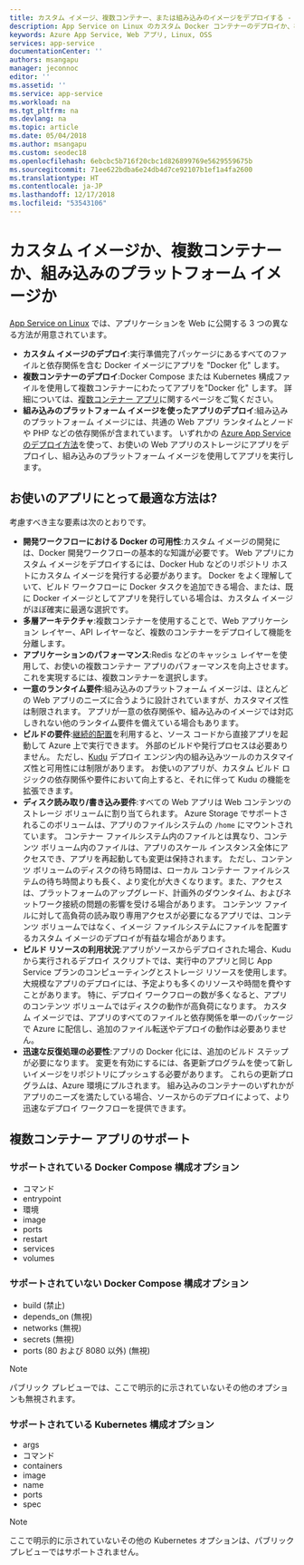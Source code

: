 ```yaml
---
title: カスタム イメージ、複数コンテナー、または組み込みのイメージをデプロイする - Azure App Service | Microsoft Docs
description: App Service on Linux のカスタム Docker コンテナーのデプロイか、複数コンテナーか、組み込みのアプリケーション フレームワークかを判断する方法
keywords: Azure App Service, Web アプリ, Linux, OSS
services: app-service
documentationCenter: ''
authors: msangapu
manager: jeconnoc
editor: ''
ms.assetid: ''
ms.service: app-service
ms.workload: na
ms.tgt_pltfrm: na
ms.devlang: na
ms.topic: article
ms.date: 05/04/2018
ms.author: msangapu
ms.custom: seodec18
ms.openlocfilehash: 6ebcbc5b716f20cbc1d826899769e5629559675b
ms.sourcegitcommit: 71ee622bdba6e24db4d7ce92107b1ef1a4fa2600
ms.translationtype: HT
ms.contentlocale: ja-JP
ms.lasthandoff: 12/17/2018
ms.locfileid: "53543106"
---
```

# <a name="custom-image-multi-container-or-built-in-platform-image"></a>カスタム イメージか、複数コンテナーか、組み込みのプラットフォーム イメージか

[App Service on Linux](app-service-linux-intro.md) では、アプリケーションを Web に公開する 3 つの異なる方法が用意されています。

- **カスタム イメージのデプロイ**:実行準備完了パッケージにあるすべてのファイルと依存関係を含む Docker イメージにアプリを "Docker 化" します。
- **複数コンテナーのデプロイ**:Docker Compose または Kubernetes 構成ファイルを使用して複数コンテナーにわたってアプリを"Docker 化" します。 詳細については、[複数コンテナー アプリ](#multi-container-apps-supportability)に関するページをご覧ください。
- **組み込みのプラットフォーム イメージを使ったアプリのデプロイ**:組み込みのプラットフォーム イメージには、共通の Web アプリ ランタイムとノードや PHP などの依存関係が含まれています。 いずれかの [Azure App Service のデプロイ方法](../deploy-local-git.md?toc=%2fazure%2fapp-service%2fcontainers%2ftoc.json)を使って、お使いの Web アプリのストレージにアプリをデプロイし、組み込みのプラットフォーム イメージを使用してアプリを実行します。

## <a name="which-method-is-right-for-your-app"></a>お使いのアプリにとって最適な方法は? 

考慮すべき主な要素は次のとおりです。

- **開発ワークフローにおける Docker の可用性**:カスタム イメージの開発には、Docker 開発ワークフローの基本的な知識が必要です。 Web アプリにカスタム イメージをデプロイするには、Docker Hub などのリポジトリ ホストにカスタム イメージを発行する必要があります。 Docker をよく理解していて、ビルド ワークフローに Docker タスクを追加できる場合、または、既に Docker イメージとしてアプリを発行している場合は、カスタム イメージがほぼ確実に最適な選択です。
- **多層アーキテクチャ**:複数コンテナーを使用することで、Web アプリケーション レイヤー、API レイヤーなど、複数のコンテナーをデプロイして機能を分離します。 
- **アプリケーションのパフォーマンス**:Redis などのキャッシュ レイヤーを使用して、お使いの複数コンテナー アプリのパフォーマンスを向上させます。 これを実現するには、複数コンテナーを選択します。
- **一意のランタイム要件**:組み込みのプラットフォーム イメージは、ほとんどの Web アプリのニーズに合うように設計されていますが、カスタマイズ性は制限されます。 アプリが一意の依存関係や、組み込みのイメージでは対応しきれない他のランタイム要件を備えている場合もあります。
- **ビルドの要件**:[継続的配置](../deploy-continuous-deployment.md?toc=%2fazure%2fapp-service%2fcontainers%2ftoc.json)を利用すると、ソース コードから直接アプリを起動して Azure 上で実行できます。 外部のビルドや発行プロセスは必要ありません。 ただし、[Kudu](https://github.com/projectkudu/kudu/wiki) デプロイ エンジン内の組み込みツールのカスタマイズ性と可用性には制限があります。 お使いのアプリが、カスタム ビルド ロジックの依存関係や要件において向上すると、それに伴って Kudu の機能を拡張できます。
- **ディスク読み取り/書き込み要件**:すべての Web アプリは Web コンテンツのストレージ ボリュームに割り当てられます。 Azure Storage でサポートされるこのボリュームは、アプリのファイルシステムの `/home` にマウントされています。 コンテナー ファイルシステム内のファイルとは異なり、コンテンツ ボリューム内のファイルは、アプリのスケール インスタンス全体にアクセスでき、アプリを再起動しても変更は保持されます。 ただし、コンテンツ ボリュームのディスクの待ち時間は、ローカル コンテナー ファイルシステムの待ち時間よりも長く、より変化が大きくなります。また、アクセスは、プラットフォームのアップグレード、計画外のダウンタイム、およびネットワーク接続の問題の影響を受ける場合があります。 コンテンツ ファイルに対して高負荷の読み取り専用アクセスが必要になるアプリでは、コンテンツ ボリュームではなく、イメージ ファイルシステムにファイルを配置するカスタム イメージのデプロイが有益な場合があります。
- **ビルド リソースの利用状況**:アプリがソースからデプロイされた場合、Kudu から実行されるデプロイ スクリプトでは、実行中のアプリと同じ App Service プランのコンピューティングとストレージ リソースを使用します。 大規模なアプリのデプロイには、予定よりも多くのリソースや時間を費やすことがあります。 特に、デプロイ ワークフローの数が多くなると、アプリのコンテンツ ボリュームではディスクの動作が高負荷になります。 カスタム イメージでは、アプリのすべてのファイルと依存関係を単一のパッケージで Azure に配信し、追加のファイル転送やデプロイの動作は必要ありません。
- **迅速な反復処理の必要性**:アプリの Docker 化には、追加のビルド ステップが必要になります。 変更を有効にするには、各更新プログラムを使って新しいイメージをリポジトリにプッシュする必要があります。 これらの更新プログラムは、Azure 環境にプルされます。 組み込みのコンテナーのいずれかがアプリのニーズを満たしている場合、ソースからのデプロイによって、より迅速なデプロイ ワークフローを提供できます。

## <a name="multi-container-apps-supportability"></a>複数コンテナー アプリのサポート

### <a name="supported-docker-compose-configuration-options"></a>サポートされている Docker Compose 構成オプション
- コマンド
- entrypoint
- 環境
- image
- ports
- restart
- services
- volumes

### <a name="unsupported-docker-compose-configuration-options"></a>サポートされていない Docker Compose 構成オプション
- build (禁止)
- depends_on (無視)
- networks (無視)
- secrets (無視)
- ports (80 および 8080 以外) (無視)

> [!NOTE]
> パブリック プレビューでは、ここで明示的に示されていないその他のオプションも無視されます。

### <a name="supported-kubernetes-configuration-options"></a>サポートされている Kubernetes 構成オプション
- args
- コマンド
- containers
- image
- name
- ports
- spec

> [!NOTE]
>ここで明示的に示されていないその他の Kubernetes オプションは、パブリック プレビューではサポートされません。
>
